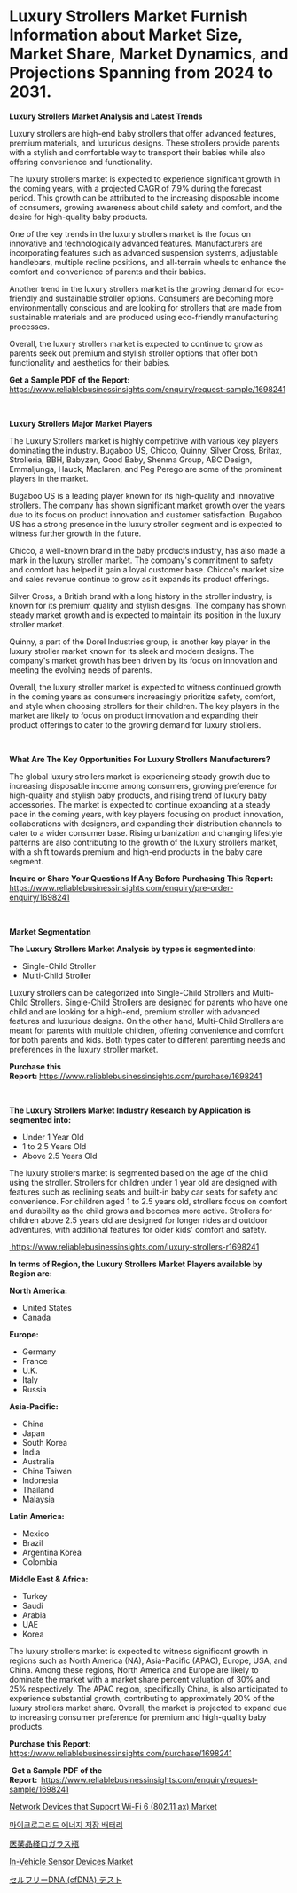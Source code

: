 <p><h1>Luxury Strollers Market Furnish Information about Market Size, Market Share, Market Dynamics, and Projections Spanning from 2024 to 2031.</h1></p><p><strong>Luxury Strollers Market Analysis and Latest Trends</strong></p>
<p><p>Luxury strollers are high-end baby strollers that offer advanced features, premium materials, and luxurious designs. These strollers provide parents with a stylish and comfortable way to transport their babies while also offering convenience and functionality.</p><p>The luxury strollers market is expected to experience significant growth in the coming years, with a projected CAGR of 7.9% during the forecast period. This growth can be attributed to the increasing disposable income of consumers, growing awareness about child safety and comfort, and the desire for high-quality baby products.</p><p>One of the key trends in the luxury strollers market is the focus on innovative and technologically advanced features. Manufacturers are incorporating features such as advanced suspension systems, adjustable handlebars, multiple recline positions, and all-terrain wheels to enhance the comfort and convenience of parents and their babies.</p><p>Another trend in the luxury strollers market is the growing demand for eco-friendly and sustainable stroller options. Consumers are becoming more environmentally conscious and are looking for strollers that are made from sustainable materials and are produced using eco-friendly manufacturing processes.</p><p>Overall, the luxury strollers market is expected to continue to grow as parents seek out premium and stylish stroller options that offer both functionality and aesthetics for their babies.</p></p>
<p><strong>Get a Sample PDF of the Report:&nbsp;</strong> <a href="https://www.reliablebusinessinsights.com/enquiry/request-sample/1698241">https://www.reliablebusinessinsights.com/enquiry/request-sample/1698241</a></p>
<p>&nbsp;</p>
<p><strong>Luxury Strollers Major Market Players</strong></p>
<p><p>The Luxury Strollers market is highly competitive with various key players dominating the industry. Bugaboo US, Chicco, Quinny, Silver Cross, Britax, Strolleria, BBH, Babyzen, Good Baby, Shenma Group, ABC Design, Emmaljunga, Hauck, Maclaren, and Peg Perego are some of the prominent players in the market.</p><p>Bugaboo US is a leading player known for its high-quality and innovative strollers. The company has shown significant market growth over the years due to its focus on product innovation and customer satisfaction. Bugaboo US has a strong presence in the luxury stroller segment and is expected to witness further growth in the future.</p><p>Chicco, a well-known brand in the baby products industry, has also made a mark in the luxury stroller market. The company's commitment to safety and comfort has helped it gain a loyal customer base. Chicco's market size and sales revenue continue to grow as it expands its product offerings.</p><p>Silver Cross, a British brand with a long history in the stroller industry, is known for its premium quality and stylish designs. The company has shown steady market growth and is expected to maintain its position in the luxury stroller market.</p><p>Quinny, a part of the Dorel Industries group, is another key player in the luxury stroller market known for its sleek and modern designs. The company's market growth has been driven by its focus on innovation and meeting the evolving needs of parents.</p><p>Overall, the luxury stroller market is expected to witness continued growth in the coming years as consumers increasingly prioritize safety, comfort, and style when choosing strollers for their children. The key players in the market are likely to focus on product innovation and expanding their product offerings to cater to the growing demand for luxury strollers.</p></p>
<p>&nbsp;</p>
<p><strong>What Are The Key Opportunities For Luxury Strollers Manufacturers?</strong></p>
<p><p>The global luxury strollers market is experiencing steady growth due to increasing disposable income among consumers, growing preference for high-quality and stylish baby products, and rising trend of luxury baby accessories. The market is expected to continue expanding at a steady pace in the coming years, with key players focusing on product innovation, collaborations with designers, and expanding their distribution channels to cater to a wider consumer base. Rising urbanization and changing lifestyle patterns are also contributing to the growth of the luxury strollers market, with a shift towards premium and high-end products in the baby care segment.</p></p>
<p><strong>Inquire or Share Your Questions If Any Before Purchasing This Report:</strong> <a href="https://www.reliablebusinessinsights.com/enquiry/pre-order-enquiry/1698241">https://www.reliablebusinessinsights.com/enquiry/pre-order-enquiry/1698241</a></p>
<p>&nbsp;</p>
<p><strong>Market Segmentation</strong></p>
<p><strong>The Luxury Strollers Market Analysis by types is segmented into:</strong></p>
<p><ul><li>Single-Child Stroller</li><li>Multi-Child Stroller</li></ul></p>
<p><p>Luxury strollers can be categorized into Single-Child Strollers and Multi-Child Strollers. Single-Child Strollers are designed for parents who have one child and are looking for a high-end, premium stroller with advanced features and luxurious designs. On the other hand, Multi-Child Strollers are meant for parents with multiple children, offering convenience and comfort for both parents and kids. Both types cater to different parenting needs and preferences in the luxury stroller market.</p></p>
<p><strong>Purchase this Report:&nbsp;</strong><a href="https://www.reliablebusinessinsights.com/purchase/1698241">https://www.reliablebusinessinsights.com/purchase/1698241</a></p>
<p>&nbsp;</p>
<p><strong>The Luxury Strollers Market Industry Research by Application is segmented into:</strong></p>
<p><ul><li>Under 1 Year Old</li><li>1 to 2.5 Years Old</li><li>Above 2.5 Years Old</li></ul></p>
<p><p>The luxury strollers market is segmented based on the age of the child using the stroller. Strollers for children under 1 year old are designed with features such as reclining seats and built-in baby car seats for safety and convenience. For children aged 1 to 2.5 years old, strollers focus on comfort and durability as the child grows and becomes more active. Strollers for children above 2.5 years old are designed for longer rides and outdoor adventures, with additional features for older kids' comfort and safety.</p></p>
<p><a href="https://www.reliablebusinessinsights.com/luxury-strollers-r1698241">&nbsp;https://www.reliablebusinessinsights.com/luxury-strollers-r1698241</a></p>
<p><strong>In terms of Region, the Luxury Strollers Market Players available by Region are:</strong></p>
<p>
    <p> <strong> North America: </strong>
        <ul>
            <li>United States</li>
            <li>Canada</li>
        </ul>
        </p> 
    <p> <strong> Europe: </strong>
        <ul>
            <li>Germany</li>
            <li>France</li>
            <li>U.K.</li>
            <li>Italy</li>
            <li>Russia</li>
        </ul>
        </p> 
    <p> <strong> Asia-Pacific: </strong>
        <ul>
            <li>China</li>
            <li>Japan</li>
            <li>South Korea</li>
            <li>India</li>
            <li>Australia</li>
            <li>China Taiwan</li>
            <li>Indonesia</li>
            <li>Thailand</li>
            <li>Malaysia</li>
        </ul>
        </p> 
    <p> <strong> Latin America: </strong>
        <ul>
            <li>Mexico</li>
            <li>Brazil</li>
            <li>Argentina Korea</li>
            <li>Colombia</li>
        </ul>
        </p> 
    <p> <strong> Middle East & Africa: </strong>
        <ul>
            <li>Turkey</li>
            <li>Saudi</li>
            <li>Arabia</li>
            <li>UAE</li>
            <li>Korea</li>
        </ul>
    </p>
    </p>
<p><p>The luxury strollers market is expected to witness significant growth in regions such as North America (NA), Asia-Pacific (APAC), Europe, USA, and China. Among these regions, North America and Europe are likely to dominate the market with a market share percent valuation of 30% and 25% respectively. The APAC region, specifically China, is also anticipated to experience substantial growth, contributing to approximately 20% of the luxury strollers market share. Overall, the market is projected to expand due to increasing consumer preference for premium and high-quality baby products.</p></p>
<p><strong>Purchase this Report: </strong><a href="https://www.reliablebusinessinsights.com/purchase/1698241">https://www.reliablebusinessinsights.com/purchase/1698241</a></p>
<p>&nbsp;<strong>Get a Sample PDF of the Report:&nbsp;&nbsp;</strong><a href="https://www.reliablebusinessinsights.com/enquiry/request-sample/1698241">https://www.reliablebusinessinsights.com/enquiry/request-sample/1698241</a></p>
<p><strong></strong></p>
<p><p><a href="https://issuu.com/reportprime-2/docs/network-devices-that-support-wi-fi-6-80211-ax-mark">Network Devices that Support Wi-Fi 6 (802.11 ax) Market</a></p><p><a href="https://github.com/rsg307664904/Market-Research-Report-List-2/blob/main/335434694072.md">마이크로그리드 에너지 저장 배터리</a></p><p><a href="https://github.com/CloydAbbott2023/Market-Research-Report-List-1/blob/main/5061017100525.md">医薬品経口ガラス瓶</a></p><p><a href="https://github.com/singletonthaxterkelliehr2df/Market-Research-Report-List-2/blob/main/in-vehicle-sensor-devices-market.md">In-Vehicle Sensor Devices Market</a></p><p><a href="https://medium.com/@bl2501989/%E7%B4%B0%E8%83%9E%E5%A4%96dna-cfdna-%E3%83%86%E3%82%B9%E3%83%88%E5%B8%82%E5%A0%B4-2031%E5%B9%B4%E3%81%BE%E3%81%A7%E3%81%AE%E3%83%88%E3%83%AC%E3%83%B3%E3%83%89-%E4%BA%88%E6%B8%AC-%E7%AB%B6%E4%BA%89%E5%88%86%E6%9E%90-7ba5d8976fae">セルフリーDNA (cfDNA) テスト</a></p></p>